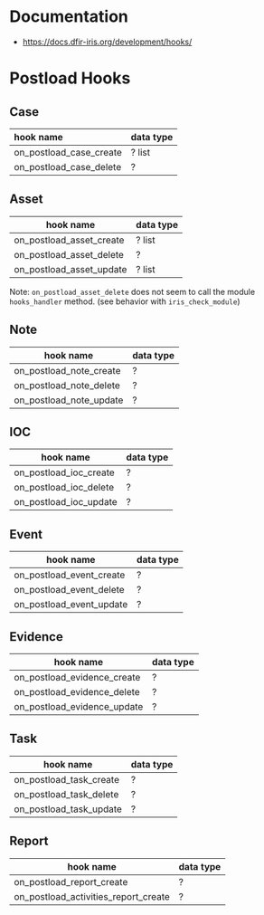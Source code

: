 # Documentation

* https://docs.dfir-iris.org/development/hooks/

# Postload Hooks

## Case

| hook name               | data type |
|:------------------------|-----------|
| on_postload_case_create | ? list    |
| on_postload_case_delete | ?         |

## Asset
| hook name                | data type |
|--------------------------|-----------|
| on_postload_asset_create | ? list    |
| on_postload_asset_delete | ?         |
| on_postload_asset_update | ? list    |

Note: `on_postload_asset_delete` does not seem to call the module `hooks_handler` method. 
(see behavior with `iris_check_module`)

## Note

| hook name               | data type |
|-------------------------|-----------|
| on_postload_note_create | ?         |
| on_postload_note_delete | ?         |
| on_postload_note_update | ?         |

## IOC

| hook name              | data type |
|------------------------|-----------|
| on_postload_ioc_create | ?         |
| on_postload_ioc_delete | ?         |
| on_postload_ioc_update | ?         |

## Event

| hook name                | data type |
|--------------------------|-----------|
| on_postload_event_create | ?         |
| on_postload_event_delete | ?         |
| on_postload_event_update | ?         |

## Evidence

| hook name                   | data type |
|-----------------------------|-----------|
| on_postload_evidence_create | ?         |
| on_postload_evidence_delete | ?         |
| on_postload_evidence_update | ?         |

## Task

| hook name               | data type |
|-------------------------|-----------|
| on_postload_task_create | ?         |
| on_postload_task_delete | ?         |
| on_postload_task_update | ?         |

## Report

| hook name                            | data type |
|--------------------------------------|-----------|
| on_postload_report_create            | ?         |
| on_postload_activities_report_create | ?         |
